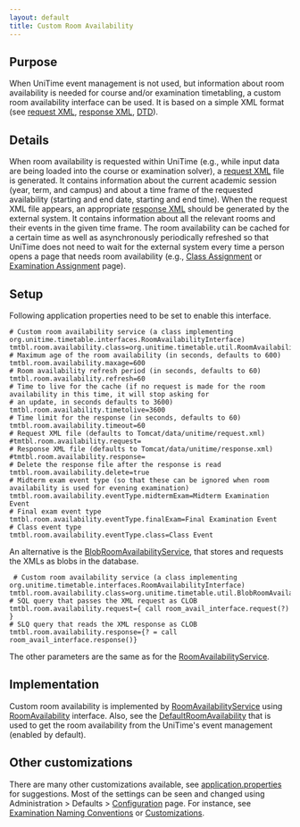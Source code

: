 ```yaml
---
layout: default
title: Custom Room Availability
---
```



## Purpose


 When UniTime event management is not used, but information about room availability is needed for course and/or examination timetabling, a custom room availability interface can be used. It is based on a simple XML format (see [request XML](http://www.unitime.org/interface/roomAvailabilityRequest.xml), [response XML](http://www.unitime.org/interface/roomAvailabilityResponse.xml), [DTD](http://www.unitime.org/interface/RoomAvailability.dtd)).

## Details


 When room availability is requested within UniTime (e.g., while input data are being loaded into the course or examination solver), a [request XML](http://www.unitime.org/interface/roomAvailabilityRequest.xml) file is generated. It contains information about the current academic session (year, term, and campus) and about a time frame of the requested availability (starting and end date, starting and end time). When the request XML file appears, an appropriate [response XML](http://www.unitime.org/interface/roomAvailabilityResponse.xml) should be generated by the external system. It contains information about all the relevant rooms and their events in the given time frame. The room availability can be cached for a certain time as well as asynchronously periodically refreshed so that UniTime does not need to wait for the external system every time a person opens a page that needs room availability (e.g., [Class Assignment](class-assignment) or [Examination Assignment](examination-assignment) page).

## Setup


 Following application properties need to be set to enable this interface.
```
# Custom room availability service (a class implementing org.unitime.timetable.interfaces.RoomAvailabilityInterface)
tmtbl.room.availability.class=org.unitime.timetable.util.RoomAvailabilityService
# Maximum age of the room availability (in seconds, defaults to 600)
tmtbl.room.availability.maxage=600
# Room availability refresh period (in seconds, defaults to 60)
tmtbl.room.availability.refresh=60
# Time to live for the cache (if no request is made for the room availability in this time, it will stop asking for
# an update, in seconds defaults to 3600)
tmtbl.room.availability.timetolive=3600
# Time limit for the response (in seconds, defaults to 60)
tmtbl.room.availability.timeout=60
# Request XML file (defaults to Tomcat/data/unitime/request.xml)
#tmtbl.room.availability.request=
# Response XML file (defaults to Tomcat/data/unitime/response.xml)
#tmtbl.room.availability.response=
# Delete the response file after the response is read
tmtbl.room.availability.delete=true
# Midterm exam event type (so that these can be ignored when room availability is used for evening examination)
tmtbl.room.availability.eventType.midtermExam=Midterm Examination Event
# Final exam event type
tmtbl.room.availability.eventType.finalExam=Final Examination Event
# Class event type
tmtbl.room.availability.eventType.class=Class Event
```


 An alternative is the [BlobRoomAvailabilityService](https://github.com/UniTime/unitime/blob/master/JavaSource/org/unitime/timetable/util/BlobRoomAvailabilityService.java), that stores and requests the XMLs as blobs in the database.
```
 # Custom room availability service (a class implementing org.unitime.timetable.interfaces.RoomAvailabilityInterface)
tmtbl.room.availability.class=org.unitime.timetable.util.BlobRoomAvailabilityService
# SQL query that passes the XML request as CLOB
tmtbl.room.availability.request={ call room_avail_interface.request(?) }
# SLQ query that reads the XML response as CLOB
tmtbl.room.availability.response={? = call room_avail_interface.response()}
```


 The other parameters are the same as for the [RoomAvailabilityService](https://github.com/UniTime/unitime/blob/master/JavaSource/org/unitime/timetable/util/RoomAvailabilityService.java).

## Implementation


 Custom room availability is implemented by [RoomAvailabilityService](https://github.com/UniTime/unitime/blob/master/JavaSource/org/unitime/timetable/util/RoomAvailabilityService.java) using [RoomAvailability](https://github.com/UniTime/unitime/blob/master/JavaSource/org/unitime/timetable/interfaces/RoomAvailabilityInterface.java) interface. Also, see the [DefaultRoomAvailability](https://github.com/UniTime/unitime/blob/master/JavaSource/org/unitime/timetable/util/DefaultRoomAvailabilityService.java) that is used to get the room availability from the UniTime's event management (enabled by default).

## Other customizations


 There are many other customizations available, see [application.properties](https://github.com/UniTime/unitime/blob/master/JavaSource/application.properties) for suggestions. Most of the settings can be seen and changed using Administration > Defaults > [Configuration](http://help.unitime.org/Application_Configuration) page. For instance, see [Examination Naming Conventions](http://help.unitime.org/Exam_Naming_Convention) or [Customizations](customizations).
